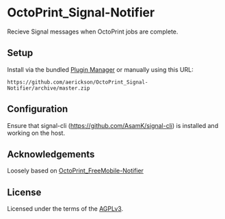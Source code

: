# OctoPrint_Signal-Notifier

Recieve Signal messages when OctoPrint jobs are complete.

<!-- ![Settings tab and email screenshot](extras/freemobilenotifier.png) -->

## Setup

Install via the bundled [Plugin Manager](https://github.com/foosel/OctoPrint/wiki/Plugin:-Plugin-Manager)
or manually using this URL:

    https://github.com/aerickson/OctoPrint_Signal-Notifier/archive/master.zip

## Configuration

Ensure that signal-cli (https://github.com/AsamK/signal-cli) is installed and working on the host.

## Acknowledgements

Loosely based on [OctoPrint_FreeMobile-Notifier](https://github.com/Pinaute/OctoPrint_FreeMobile-Notifier)

## License

Licensed under the terms of the [AGPLv3](http://opensource.org/licenses/AGPL-3.0).
